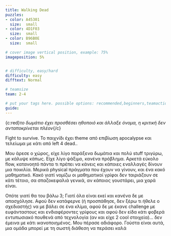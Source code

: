 ```yaml
---
title: Walking Dead
puzzles:
- color: A45301
  size:  small
- color: 4D1F03
  size:  small
- color: B96B0E
  size:  small

# cover image vertical position, example: 75%
imageposition: 5%


# difficulty, easy/hard
difficulty: easy
difftext: Normal

# teamsize
team: 2-4

# put your tags here. possible options: recommended,beginners,teamaction,duet
guide: 
---
```


{c:red}*το δωμάτιο έχει προσθέσει ηθοποιό και άλλαξε όνομα, η κριτική δεν ανταποκρίνεται πλέον*{/c}

Fight to survive. Το παιχνίδι έχει theme από επιβίωση apocalypse και τελείωμα με κάτι από left 4 dead..

Μου άρεσε ο χώρος, είχε λίγο παράξενα δωμάτια και πολύ stuff τριγύρω, με κάλυψε κάπως. Είχε λίγο ψάξιμο, κανένα πρόβλημα. Αρκετά εύκολο flow,
 κατανοητό πάντα τι πρέπει να κάνεις και κάποιες εναλλαγές δίνουν μια ποικιλία. Μερικά physical πράγματα που έχουν να γίνουν, και ένα κακό μαθηματικό. 
 Κακό γιατί νομίζω οι μαθηματικοί γρίφοι δεν ταιριάζουν σε κάτι τέτοιο, σα σπαζοκεφαλιά γενικά, αν κάποιος γουστάρει, μια χαρά είναι.
 
Οπότε γιατί θα του βάλω 3; Γιατί όλα είναι εκεί και κανένα δε με απασχόλησε. Αφού δεν κατάφερνε (ή προσπάθησε, δεν ξέρω τι ήθελε ο σχεδιαστής) να με βάλει
 σε ένα κλίμα, αφού δε με έκανε challenge με ευφάνταστους και ενδιαφέροντες γρίφους και αφού δεν είδα κάτι φοβερά εντυπωσιακό πουθενά από τεχνολογία 
 (αν και είχε 2 cool στοιχεία)… δεν έμεινα με κάτι ικανοποιημένος. Μου πέρασε αδιάφορο. Γούστα είναι αυτά, μια ομάδα μπορεί με τη σωστή διάθεση να περάσει καλά
